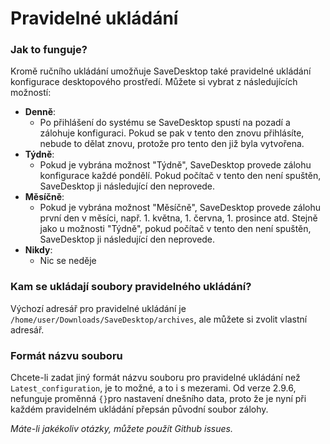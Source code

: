 # Pravidelné ukládání
### Jak to funguje?
Kromě ručního ukládání umožňuje SaveDesktop také pravidelné ukládání konfigurace desktopového prostředí. Můžete si vybrat z následujících možností:
- **Denně**: 
  - Po přihlášení do systému se SaveDesktop spustí na pozadí a zálohuje konfiguraci. Pokud se pak v tento den znovu přihlásíte, nebude to dělat znovu, protože pro tento den již byla vytvořena.
- **Týdně**:
  - Pokud je vybrána možnost "Týdně", SaveDesktop provede zálohu konfigurace každé pondělí. Pokud počítač v tento den není spuštěn, SaveDesktop ji následující den neprovede.
- **Měsíčně**:
  - Pokud je vybrána možnost "Měsíčně", SaveDesktop provede zálohu první den v měsíci, např. 1. května, 1. června, 1. prosince atd. Stejně jako u možnosti "Týdně", pokud počítač v tento den není spuštěn, SaveDesktop ji následující den neprovede.
- **Nikdy**:
  - Nic se neděje

### Kam se ukládají soubory pravidelného ukládání?
Výchozí adresář pro pravidelné ukládání je `/home/user/Downloads/SaveDesktop/archives`, ale můžete si zvolit vlastní adresář.

### Formát názvu souboru
Chcete-li zadat jiný formát názvu souboru pro pravidelné ukládání než `Latest_configuration`, je to možné, a to i s mezerami. Od verze 2.9.6, nefunguje proměnná `{}`pro nastavení dnešního data, proto že je nyní při každém pravidelném ukládání přepsán původní soubor zálohy.

_Máte-li jakékoliv otázky, můžete použít Github issues._
